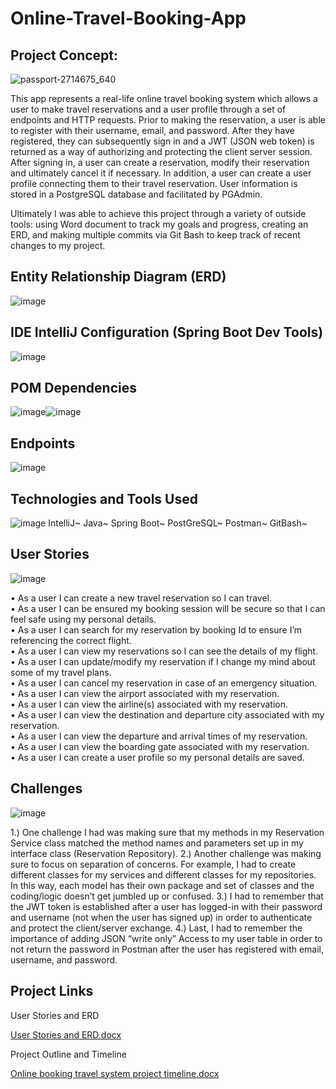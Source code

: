 # Online-Travel-Booking-App
## Project Concept:

![passport-2714675_640](https://user-images.githubusercontent.com/94870846/152490274-15546bcf-cf8a-454a-b6e1-373370af1cbe.jpg)

This app represents a real-life online travel booking system which allows a user to make travel reservations and a user profile through a set of endpoints and HTTP requests. Prior to making the reservation, a user is able to register with their username, email, and password.  After they have registered, they can subsequently sign in and a JWT (JSON web token) is returned as a way of authorizing and protecting the client server session. After signing in, a user can create a reservation, modify their reservation and ultimately cancel it if necessary.  In addition, a user can create a user profile connecting them to their travel reservation.  User information is stored in a PostgreSQL database and facilitated by PGAdmin.  

Ultimately I was able to achieve this project through a variety of outside tools: using Word document to track my goals and progress, creating an ERD, and making multiple commits via Git Bash to keep track of recent changes to my project.

## Entity Relationship Diagram (ERD)

![image](https://user-images.githubusercontent.com/94870846/152490521-48faabdd-4f3b-4799-afd7-7f6fd64376df.png)

## IDE IntelliJ Configuration (Spring Boot Dev Tools)

![image](https://user-images.githubusercontent.com/94870846/152491284-2918e2e0-33c6-4dc7-bdae-f33edebd4e5c.png)

## POM Dependencies

![image](https://user-images.githubusercontent.com/94870846/152493122-c6563368-462a-4bfa-aff1-8517cff00ab5.png)![image](https://user-images.githubusercontent.com/94870846/152492518-c14b4795-4e6c-427c-9920-a14c270468e5.png)

## Endpoints

![image](https://user-images.githubusercontent.com/94870846/152493185-f16ea30b-9139-4959-aad6-c937600c4a42.png)

## Technologies and Tools Used

![image](https://user-images.githubusercontent.com/94870846/152493640-cd82f4c2-7a41-4007-9799-7237cdcf60cb.png)
IntelliJ~
Java~
Spring Boot~
PostGreSQL~
Postman~
GitBash~

## User Stories

![image](https://user-images.githubusercontent.com/94870846/152494729-699a44be-502e-4648-88b4-107e2e80002e.png)

•	As a user I can create a new travel reservation so I can travel. <br />
•	As a user I can be ensured my booking session will be secure so that I can feel safe using my personal details.  <br />
•	As a user I can search for my reservation by booking Id to ensure I’m referencing the correct flight.  <br />
•	As a user I can view my reservations so I can see the details of my flight.  <br />
•	As a user I can update/modify my reservation if I change my mind about some of my travel plans.  <br />
•	As a user I can cancel my reservation in case of an emergency situation.  <br />
•	As a user I can view the airport associated with my reservation.  <br />
•	As a user I can view the airline(s) associated with my reservation.  <br />
•	As a user I can view the destination and departure city associated with my reservation.  <br />
•	As a user I can view the departure and arrival times of my reservation.  <br />
•	As a user I can view the boarding gate associated with my reservation. <br />
•	As a user I can create a user profile so my personal details are saved. <br />

## Challenges

![image](https://user-images.githubusercontent.com/94870846/152495215-90a3a232-2105-42fd-9a70-9d169a3ca08e.png)

1.)	 One challenge I had was making sure that my methods in my Reservation Service class matched the method names and parameters set up in my interface class (Reservation Repository).
2.)	Another challenge was making sure to focus on separation of concerns.  For example, I had to create different classes for my services and different classes for my repositories.  In this way, each model has their own package and set of classes and the coding/logic doesn’t get jumbled up or confused.
3.)	 I had to remember that the JWT token is established after a user has logged-in with their password and username (not when the user has signed up) in order to authenticate and protect the client/server exchange.
4.)	 Last, I had to remember the importance of adding JSON “write only” Access to my user table in order to not return the password in Postman after the user has registered with email, username, and password.

## Project Links

User Stories and ERD <br />

[User Stories and ERD.docx](https://github.com/tonity2021/Unit-2-Java-Project/files/8001197/User.Stories.and.ERD.docx)

Project Outline and Timeline <br />

[Online booking travel system project timeline.docx](https://github.com/tonity2021/Unit-2-Java-Project/files/8001176/Online.booking.travel.system.project.timeline.docx)






